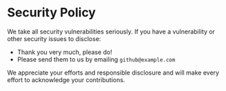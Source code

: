 # Security Policy

We take all security vulnerabilities seriously.
If you have a vulnerability or other security issues to disclose:

- Thank you very much, please do!
- Please send them to us by emailing `github@example.com`

We appreciate your efforts and responsible disclosure and will make every effort to acknowledge your contributions.
